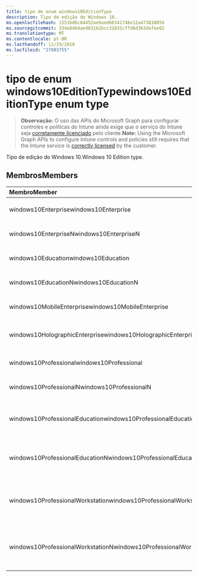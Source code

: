 ```yaml
---
title: tipo de enum windows10EditionType
description: Tipo de edição do Windows 10.
ms.openlocfilehash: 1551bd6c84452ae9aed66341748e12a473810856
ms.sourcegitcommit: 334e84b4aed63162bcc31831cffd6d363dafee02
ms.translationtype: MT
ms.contentlocale: pt-BR
ms.lasthandoff: 11/29/2018
ms.locfileid: "27003755"
---
```

# <a name="windows10editiontype-enum-type"></a><span data-ttu-id="a8219-103">tipo de enum windows10EditionType</span><span class="sxs-lookup"><span data-stu-id="a8219-103">windows10EditionType enum type</span></span>

> <span data-ttu-id="a8219-104">**Observação:** O uso das APIs do Microsoft Graph para configurar controles e políticas do Intune ainda exige que o serviço do Intune seja [corretamente licenciado](https://go.microsoft.com/fwlink/?linkid=839381) pelo cliente.</span><span class="sxs-lookup"><span data-stu-id="a8219-104">**Note:** Using the Microsoft Graph APIs to configure Intune controls and policies still requires that the Intune service is [correctly licensed](https://go.microsoft.com/fwlink/?linkid=839381) by the customer.</span></span>

<span data-ttu-id="a8219-105">Tipo de edição do Windows 10.</span><span class="sxs-lookup"><span data-stu-id="a8219-105">Windows 10 Edition type.</span></span>
## <a name="members"></a><span data-ttu-id="a8219-106">Membros</span><span class="sxs-lookup"><span data-stu-id="a8219-106">Members</span></span>
|<span data-ttu-id="a8219-107">Membro</span><span class="sxs-lookup"><span data-stu-id="a8219-107">Member</span></span>|<span data-ttu-id="a8219-108">Valor</span><span class="sxs-lookup"><span data-stu-id="a8219-108">Value</span></span>|<span data-ttu-id="a8219-109">Descrição</span><span class="sxs-lookup"><span data-stu-id="a8219-109">Description</span></span>|
|:---|:---|:---|
|<span data-ttu-id="a8219-110">windows10Enterprise</span><span class="sxs-lookup"><span data-stu-id="a8219-110">windows10Enterprise</span></span>|<span data-ttu-id="a8219-111">0</span><span class="sxs-lookup"><span data-stu-id="a8219-111">0</span></span>|<span data-ttu-id="a8219-112">Windows 10 Enterprise</span><span class="sxs-lookup"><span data-stu-id="a8219-112">Windows 10 Enterprise</span></span>|
|<span data-ttu-id="a8219-113">windows10EnterpriseN</span><span class="sxs-lookup"><span data-stu-id="a8219-113">windows10EnterpriseN</span></span>|<span data-ttu-id="a8219-114">1</span><span class="sxs-lookup"><span data-stu-id="a8219-114">1</span></span>|<span data-ttu-id="a8219-115">Windows 10 EnterpriseN</span><span class="sxs-lookup"><span data-stu-id="a8219-115">Windows 10 EnterpriseN</span></span>|
|<span data-ttu-id="a8219-116">windows10Education</span><span class="sxs-lookup"><span data-stu-id="a8219-116">windows10Education</span></span>|<span data-ttu-id="a8219-117">2</span><span class="sxs-lookup"><span data-stu-id="a8219-117">2</span></span>|<span data-ttu-id="a8219-118">Windows 10 educação</span><span class="sxs-lookup"><span data-stu-id="a8219-118">Windows 10 Education</span></span>|
|<span data-ttu-id="a8219-119">windows10EducationN</span><span class="sxs-lookup"><span data-stu-id="a8219-119">windows10EducationN</span></span>|<span data-ttu-id="a8219-120">3</span><span class="sxs-lookup"><span data-stu-id="a8219-120">3</span></span>|<span data-ttu-id="a8219-121">Windows 10 EducationN</span><span class="sxs-lookup"><span data-stu-id="a8219-121">Windows 10 EducationN</span></span>|
|<span data-ttu-id="a8219-122">windows10MobileEnterprise</span><span class="sxs-lookup"><span data-stu-id="a8219-122">windows10MobileEnterprise</span></span>|<span data-ttu-id="a8219-123">4</span><span class="sxs-lookup"><span data-stu-id="a8219-123">4</span></span>|<span data-ttu-id="a8219-124">Enterprise móvel do Windows 10</span><span class="sxs-lookup"><span data-stu-id="a8219-124">Windows 10 Mobile Enterprise</span></span>|
|<span data-ttu-id="a8219-125">windows10HolographicEnterprise</span><span class="sxs-lookup"><span data-stu-id="a8219-125">windows10HolographicEnterprise</span></span>|<span data-ttu-id="a8219-126">5</span><span class="sxs-lookup"><span data-stu-id="a8219-126">5</span></span>|<span data-ttu-id="a8219-127">Empresa de holográfica Windows 10</span><span class="sxs-lookup"><span data-stu-id="a8219-127">Windows 10 Holographic Enterprise</span></span>|
|<span data-ttu-id="a8219-128">windows10Professional</span><span class="sxs-lookup"><span data-stu-id="a8219-128">windows10Professional</span></span>|<span data-ttu-id="a8219-129">6</span><span class="sxs-lookup"><span data-stu-id="a8219-129">6</span></span>|<span data-ttu-id="a8219-130">10 do Windows Professional</span><span class="sxs-lookup"><span data-stu-id="a8219-130">Windows 10 Professional</span></span>|
|<span data-ttu-id="a8219-131">windows10ProfessionalN</span><span class="sxs-lookup"><span data-stu-id="a8219-131">windows10ProfessionalN</span></span>|<span data-ttu-id="a8219-132">7</span><span class="sxs-lookup"><span data-stu-id="a8219-132">7</span></span>|<span data-ttu-id="a8219-133">Windows 10 ProfessionalN</span><span class="sxs-lookup"><span data-stu-id="a8219-133">Windows 10 ProfessionalN</span></span>|
|<span data-ttu-id="a8219-134">windows10ProfessionalEducation</span><span class="sxs-lookup"><span data-stu-id="a8219-134">windows10ProfessionalEducation</span></span>|<span data-ttu-id="a8219-135">8</span><span class="sxs-lookup"><span data-stu-id="a8219-135">8</span></span>|<span data-ttu-id="a8219-136">Treinamento de profissional de Windows 10</span><span class="sxs-lookup"><span data-stu-id="a8219-136">Windows 10 Professional Education</span></span>|
|<span data-ttu-id="a8219-137">windows10ProfessionalEducationN</span><span class="sxs-lookup"><span data-stu-id="a8219-137">windows10ProfessionalEducationN</span></span>|<span data-ttu-id="a8219-138">9</span><span class="sxs-lookup"><span data-stu-id="a8219-138">9</span></span>|<span data-ttu-id="a8219-139">EducationN profissional do Windows 10</span><span class="sxs-lookup"><span data-stu-id="a8219-139">Windows 10 Professional EducationN</span></span>|
|<span data-ttu-id="a8219-140">windows10ProfessionalWorkstation</span><span class="sxs-lookup"><span data-stu-id="a8219-140">windows10ProfessionalWorkstation</span></span>|<span data-ttu-id="a8219-141">10</span><span class="sxs-lookup"><span data-stu-id="a8219-141">10</span></span>|<span data-ttu-id="a8219-142">Windows 10 Professional para estações de trabalho</span><span class="sxs-lookup"><span data-stu-id="a8219-142">Windows 10 Professional for Workstations</span></span>|
|<span data-ttu-id="a8219-143">windows10ProfessionalWorkstationN</span><span class="sxs-lookup"><span data-stu-id="a8219-143">windows10ProfessionalWorkstationN</span></span>|<span data-ttu-id="a8219-144">11</span><span class="sxs-lookup"><span data-stu-id="a8219-144">11</span></span>|<span data-ttu-id="a8219-145">Windows 10 Professional para estações de trabalho N</span><span class="sxs-lookup"><span data-stu-id="a8219-145">Windows 10 Professional for Workstations N</span></span>|



